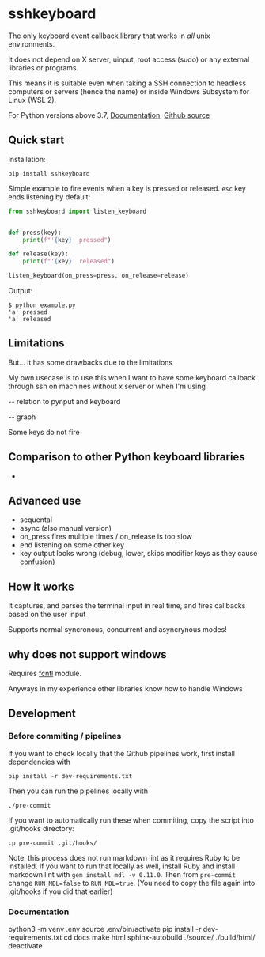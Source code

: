 # sshkeyboard

The only keyboard event callback library that works in _all_ unix environments.

It does not depend on X server, uinput, root access (sudo) or
any external libraries or programs.

This means it is suitable even when taking a SSH connection to headless
computers or servers (hence the name) or inside Windows Subsystem for Linux
(WSL 2).

For Python versions above 3.7, [Documentation](https://sshkeyboard.readthedocs.io),
[Github source](https://github.com/ollipal/sshkeyboard)

## Quick start

Installation:

```
pip install sshkeyboard
```

Simple example to fire events when a key is pressed or released.
`esc` key ends listening by default:

```python
from sshkeyboard import listen_keyboard


def press(key):
    print(f"'{key}' pressed")

def release(key):
    print(f"'{key}' released")

listen_keyboard(on_press=press, on_release=release)
```
Output:
```
$ python example.py
'a' pressed
'a' released
```

## Limitations

But... it has some drawbacks due to the limitations

My own usecase is to use this when I want to have some keyboard
callback through ssh on machines
without x server or when I'm using

-- relation to pynput and keyboard

-- graph

Some keys do not fire

## Comparison to other Python keyboard libraries

-

## Advanced use

- sequental
- async (also manual version)
- on_press fires multiple times / on_release is too slow
- end listening on some other key
- key output looks wrong (debug, lower, skips modifier keys as they cause confusion)

## How it works

It captures, and parses the terminal input in real time,
and fires callbacks based on the user input

Supports normal syncronous, concurrent and asyncrynous modes!

## why does not support windows

Requires [fcntl](https://docs.python.org/3/library/fcntl.html) module.

Anyways in my experience other libraries know how to handle Windows

## Development

### Before commiting / pipelines

If you want to check locally that the Github pipelines work, first install
dependencies with

```
pip install -r dev-requirements.txt
```

Then you can run the pipelines locally with

```
./pre-commit
```

If you want to automatically run these when commiting, copy the
script into .git/hooks directory:

```
cp pre-commit .git/hooks/
```

Note: this process does not run markdown lint as it requires Ruby to be
installed. If you want to run that locally as well, install Ruby and install
markdown lint with `gem install mdl -v 0.11.0`. Then from `pre-commit`
change `RUN_MDL=false` to `RUN_MDL=true`. (You need to copy the file again
into .git/hooks if you did that earlier)

### Documentation

python3 -m venv .env
source .env/bin/activate
pip install -r dev-requirements.txt
cd docs
make html
sphinx-autobuild ./source/ ./build/html/
deactivate